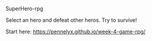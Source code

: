 SuperHero-rpg

Select an hero and defeat other heros. Try to survive!

Start here: https://pennelyx.github.io/week-4-game-rpg/
